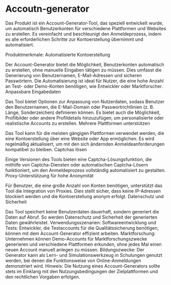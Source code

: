 # Accoutn-generator
 
Das Produkt ist ein Account-Generator-Tool, das speziell entwickelt wurde, um automatisch Benutzerkonten für verschiedene Plattformen und Websites zu erstellen. Es vereinfacht und beschleunigt den Anmeldeprozess, indem es alle erforderlichen Schritte zur Kontoerstellung übernimmt und automatisiert.

Produktmerkmale:
Automatisierte Kontoerstellung

Der Account-Generator bietet die Möglichkeit, Benutzerkonten automatisch zu erstellen, ohne manuelle Eingaben tätigen zu müssen. Dies umfasst die Generierung von Benutzernamen, E-Mail-Adressen und sicheren Passwörtern.
Die Automatisierung ist ideal für Nutzer, die eine hohe Anzahl an Test- oder Demo-Konten benötigen, wie Entwickler oder Marktforscher.
Anpassbare Eingabedaten

Das Tool bietet Optionen zur Anpassung von Nutzerdaten, sodass Benutzer den Benutzernamen, die E-Mail-Domain oder Passwortrichtlinien (z. B. Länge, Sonderzeichen) definieren können.
Es bietet auch die Möglichkeit, Profilbilder oder andere Profildetails hinzuzufügen, um personalisierte oder realistische Accounts zu erstellen.
Mehrere Plattformen unterstützen

Das Tool kann für die meisten gängigen Plattformen verwendet werden, die eine Kontoerstellung über eine Website oder App ermöglichen. Es wird regelmäßig aktualisiert, um mit den sich ändernden Anmeldeanforderungen kompatibel zu bleiben.
Captchas lösen

Einige Versionen des Tools bieten eine Captcha-Lösungsfunktion, die mithilfe von Captcha-Diensten oder automatischen Captcha-Lösern funktioniert, um den Anmeldeprozess vollständig automatisiert zu gestalten.
Proxy-Unterstützung für hohe Anonymität

Für Benutzer, die eine große Anzahl von Konten benötigen, unterstützt das Tool die Integration von Proxies. Dies stellt sicher, dass keine IP-Adressen blockiert werden und die Kontoerstellung anonym erfolgt.
Datenschutz und Sicherheit

Das Tool speichert keine Benutzerdaten dauerhaft, sondern generiert die Daten auf Abruf. So werden Datenschutz und Sicherheit der generierten Daten gewährleistet.
Verwendungsszenarien:
Softwareentwicklung und Tests: Entwickler, die Testaccounts für die Qualitätssicherung benötigen, können mit dem Account-Generator effizient arbeiten.
Marktforschung: Unternehmen können Demo-Accounts für Marktforschungszwecke generieren und verschiedene Plattformen erkunden, ohne jedes Mal einen neuen Account manuell anlegen zu müssen.
Bildungszwecke: Der Generator kann als Lern- und Simulationswerkzeug in Schulungen genutzt werden, bei denen die Funktionsweise von Online-Anmeldungen demonstriert wird.
Hinweis: Die Nutzung eines Account-Generators sollte stets im Einklang mit den Nutzungsbedingungen der Zielplattformen und den rechtlichen Vorgaben erfolgen.
